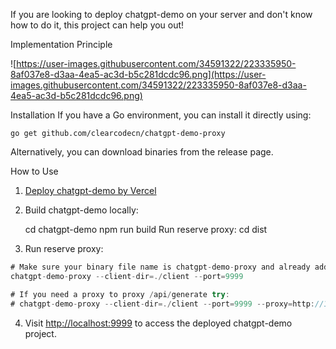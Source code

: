 If you are looking to deploy chatgpt-demo on your server and don't know how to do it, this project can help you out!

Implementation Principle

![https://user-images.githubusercontent.com/34591322/223335950-8af037e8-d3aa-4ea5-ac3d-b5c281dcdc96.png](https://user-images.githubusercontent.com/34591322/223335950-8af037e8-d3aa-4ea5-ac3d-b5c281dcdc96.png)

Installation
If you have a Go environment, you can install it directly using:

    go get github.com/clearcodecn/chatgpt-demo-proxy
    
Alternatively, you can download binaries from the release page.

How to Use

1. [Deploy chatgpt-demo by Vercel](https://github.com/ddiu8081/chatgpt-demo#deploy-with-vercel)

2. Build chatgpt-demo locally:

    cd chatgpt-demo
    npm run build
    Run reserve proxy:
    cd dist

3. Run reserve proxy:


```javascript
# Make sure your binary file name is chatgpt-demo-proxy and already add to $PATH
chatgpt-demo-proxy --client-dir=./client --port=9999

# If you need a proxy to proxy /api/generate try:
# chatgpt-demo-proxy --client-dir=./client --port=9999 --proxy=http://127.0.0.0:1080
```

4. Visit [http://localhost:9999](http://localhost:9999) to access the deployed chatgpt-demo project.